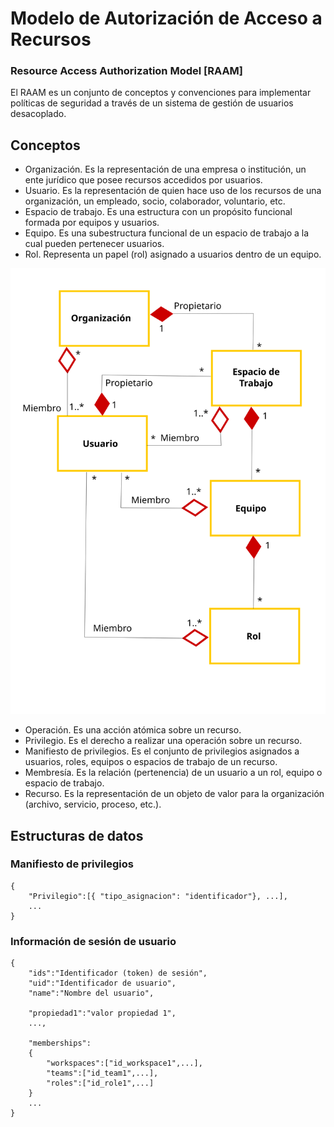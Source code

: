 # Modelo de Autorización de Acceso a Recursos 
### Resource Access Authorization Model [RAAM]

El RAAM es un conjunto de conceptos y convenciones para implementar políticas de seguridad a través de un sistema de gestión de usuarios desacoplado.

## Conceptos
* Organización. Es la representación de una empresa o institución, un ente jurídico que posee recursos accedidos por usuarios.
* Usuario. Es la representación de quien hace uso de los recursos de una organización, un empleado, socio, colaborador, voluntario, etc.
* Espacio de trabajo. Es una estructura con un propósito funcional formada por equipos y usuarios.
* Equipo. Es una subestructura funcional de un espacio de trabajo a la cual pueden pertenecer usuarios.
* Rol. Representa un papel (rol) asignado a usuarios dentro de un equipo. 

<img src="img/rel-elementos.svg"/>

* Operación. Es una acción atómica sobre un recurso.
* Privilegio. Es el derecho a realizar una operación sobre un recurso.
* Manifiesto de privilegios. Es el conjunto de privilegios asignados a usuarios, roles, equipos o espacios de trabajo de un recurso.
* Membresía. Es la relación (pertenencia) de un usuario a un rol, equipo o espacio de trabajo.
* Recurso. Es la representación de un objeto de valor para la organización (archivo, servicio,  proceso, etc.).


## Estructuras de datos

### Manifiesto de privilegios
```
{
	"Privilegio":[{ "tipo_asignacion": "identificador"}, ...],
	...
}
```

### Información de sesión de usuario

```
{
	"ids":"Identificador (token) de sesión",
	"uid":"Identificador de usuario",
	"name":"Nombre del usuario",
	
	"propiedad1":"valor propiedad 1",
	...,
	
	"memberships":
	{
		"workspaces":["id_workspace1",...],
		"teams":["id_team1",...],
		"roles":["id_role1",...]
	}
	...
}
```
